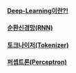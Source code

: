 
#### [Deep-Learning이란?!](https://yunaaa0620.tistory.com/55)
#### [순환신경망(RNN)](https://yunaaa0620.tistory.com/37)
#### [토크나이저(Tokenizer)](https://yunaaa0620.tistory.com/38)
#### [퍼셉트론(Perceptron)](https://yunaaa0620.tistory.com/71)


